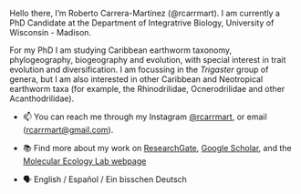 Hello there, I’m Roberto Carrera-Martínez (@rcarrmart). I am currently a PhD Candidate at the Department of Integratrive Biology, University of Wisconsin - Madison. 

For my PhD I am studying Caribbean earthworm taxonomy, phylogeography, biogeography and evolution, with special interest in trait evolution and diversification. I am focussing in the _Trigaster_ group of genera, but I am also interested in other Caribbean and Neotropical earthworm taxa (for example, the Rhinodrilidae, Ocnerodrilidae and other Acanthodrilidae).

- 📫 You can reach me through my Instagram [@rcarrmart](https://www.instagram.com/rcarrmart/), or email (rcarrmart@gmail.com).

- :books: Find more about my work on [ResearchGate](https://www.researchgate.net/profile/Roberto-Carrera-Martinez), [Google Scholar](https://scholar.google.com/citations?user=Kq_D3PQAAAAJ&hl=en&oi=ao), and the [Molecular Ecology Lab webpage](https://molecularecology.russell.wisc.edu/)

- 🗣️ English / Español / Ein bisschen Deutsch

<!---
rcarrmart/rcarrmart is a ✨ special ✨ repository because its `README.md` (this file) appears on your GitHub profile.
You can click the Preview link to take a look at your changes.
--->
